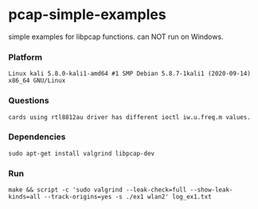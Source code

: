 # pcap-simple-examples
simple examples for libpcap functions.
can NOT run on Windows.

### Platform
~~~
Linux kali 5.8.0-kali1-amd64 #1 SMP Debian 5.8.7-1kali1 (2020-09-14) x86_64 GNU/Linux
~~~

### Questions
~~~
cards using rtl8812au driver has different ioctl iw.u.freq.m values.
~~~

### Dependencies
~~~
sudo apt-get install valgrind libpcap-dev
~~~

### Run
~~~
make && script -c 'sudo valgrind --leak-check=full --show-leak-kinds=all --track-origins=yes -s ./ex1 wlan2' log_ex1.txt
~~~